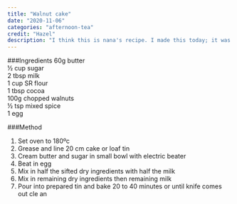 ```yaml
---
title: "Walnut cake"
date: "2020-11-06"
categories: "afternoon-tea"
credit: "Hazel"
description: "I think this is nana's recipe. I made this today; it was dry with too much flour.  Turns out I both read the recipe wrong and had the quantity wrong; it is now fixed. #putYourGlassesOnWendy "
---
```


###Ingredients
60g butter  
½ cup sugar  
2 tbsp milk  
1 cup SR flour  
1 tbsp cocoa  
100g chopped walnuts  
½ tsp mixed spice  
1 egg

###Method

1. Set oven to 180ºc
2. Grease and line 20 cm cake or loaf tin
3. Cream butter and sugar in small bowl with electric beater
4. Beat in egg
5. Mix in half the sifted dry ingredients with half the milk
6. Mix in remaining dry ingredients then remaining milk
7. Pour into prepared tin and bake 20 to 40 minutes or until knife comes out cle an
